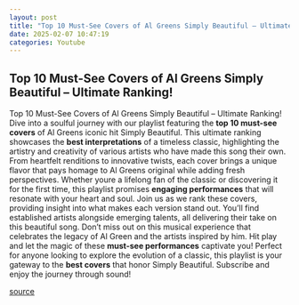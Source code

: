```yaml
---
layout: post
title: "Top 10 Must-See Covers of Al Greens Simply Beautiful – Ultimate Ranking!"
date: 2025-02-07 10:47:19
categories: Youtube
---
```


## Top 10 Must-See Covers of Al Greens Simply Beautiful – Ultimate Ranking!

Top 10 Must-See Covers of Al Greens Simply Beautiful – Ultimate Ranking!
Dive into a soulful journey with our playlist featuring the **top 10 must-see covers** of Al Greens iconic hit Simply Beautiful. This ultimate ranking showcases the **best interpretations** of a timeless classic, highlighting the artistry and creativity of various artists who have made this song their own. 
From heartfelt renditions to innovative twists, each cover brings a unique flavor that pays homage to Al Greens original while adding fresh perspectives. Whether youre a lifelong fan of the classic or discovering it for the first time, this playlist promises **engaging performances** that will resonate with your heart and soul.
Join us as we rank these covers, providing insight into what makes each version stand out. You’ll find established artists alongside emerging talents, all delivering their take on this beautiful song. 
Don’t miss out on this musical experience that celebrates the legacy of Al Green and the artists inspired by him. Hit play and let the magic of these **must-see performances** captivate you! Perfect for anyone looking to explore the evolution of a classic, this playlist is your gateway to the **best covers** that honor Simply Beautiful. 
Subscribe and enjoy the journey through sound!

[source](https://www.youtube.com/playlist?list=PL947U8j0XRTzfQ8fnDYiB-uniMt_RBe1K)